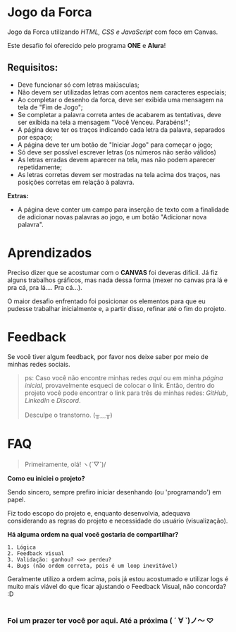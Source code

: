 
# Jogo da Forca

Jogo da Forca utilizando *HTML, CSS e JavaScript* com foco em Canvas.

Este desafio foi oferecido pelo programa **ONE** e **Alura**!

## Requisitos:

- Deve funcionar só com letras maiúsculas;
- Não devem ser utilizadas letras com acentos nem caracteres especiais;
- Ao completar o desenho da forca, deve ser exibida uma mensagem na tela de "Fim de Jogo";
- Se completar a palavra correta antes de acabarem as tentativas, deve ser exibida na tela a mensagem "Você Venceu. Parabéns!";
- A página deve ter os traços indicando cada letra da palavra, separados por espaço;
- A página deve ter um botão de "Iniciar Jogo" para começar o jogo;
- Só deve ser possível escrever letras (os números não serão válidos)
- As letras erradas devem aparecer na tela, mas não podem aparecer repetidamente;
- As letras corretas devem ser mostradas na tela acima dos traços, nas posições corretas em relação à palavra.

**Extras:**
- A página deve conter um campo para inserção de texto com a finalidade de adicionar novas palavras ao jogo, e um botão "Adicionar nova palavra". 

#
# Aprendizados

Preciso dizer que se acostumar com o **CANVAS** foi deveras dificil. Já fiz alguns trabalhos gráficos, mas nada dessa forma (mexer no canvas pra lá e pra cá, pra lá.... Pra cá...).

O maior desafio enfrentado foi posicionar os elementos para que eu pudesse trabalhar inicialmente e, a partir disso, refinar até o fim do projeto.

#
# Feedback

Se você tiver algum feedback, por favor nos deixe saber por meio de minhas redes sociais.

> ps: Caso você não encontre minhas redes *aqui* ou em minha *página inicial*, provavelmente esqueci de colocar o link. Então, dentro do projeto você pode encontrar o link para três de minhas redes: *GitHub*, *LinkedIn* e *Discord*.
> 
> Desculpe o transtorno. (╥﹏╥)

#
# FAQ

> Primeiramente, olá! ヽ(´▽`)/

**Como eu iniciei o projeto?**

Sendo sincero, sempre prefiro iniciar desenhando (ou 'programando') em papel.

Fiz todo escopo do projeto e, enquanto desenvolvia, adequava considerando as regras do projeto e necessidade do usuário (visualização).


**Há alguma ordem na qual você gostaria de compartilhar?**

    1. Lógica
    2. Feedback visual
    3. Validação: ganhou? <=> perdeu?
    4. Bugs (não ordem correta, pois é um loop inevitável)

Geralmente utilizo a ordem acima, pois já estou acostumado e utilizar logs é muito mais viável do que ficar ajustando o Feedback Visual, não concorda? :D

#
### Foi um prazer ter você por aqui. Até a próxima ( ´ ∀ `)ノ～ ♡

